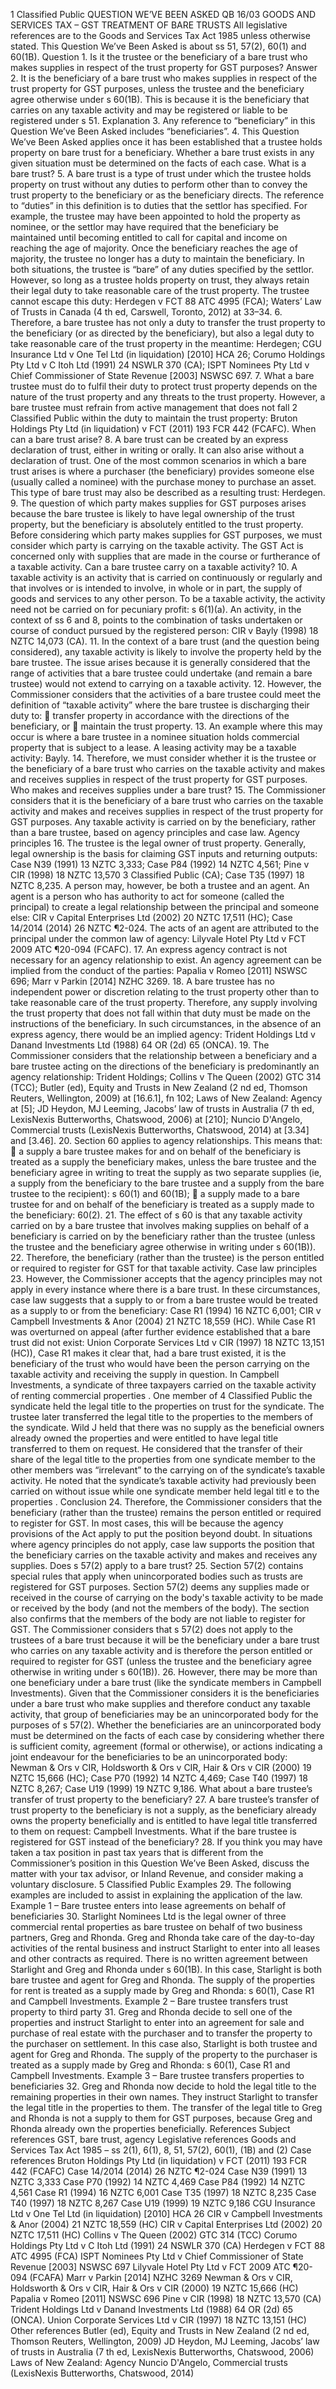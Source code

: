 1 Classified Public QUESTION WE’VE BEEN ASKED QB 16/03 GOODS AND SERVICES TAX – GST TREATMENT OF BARE TRUSTS All legislative references are to the Goods and Services Tax Act 1985 unless otherwise stated. This Question We’ve Been Asked is about ss 51, 57(2), 60(1) and 60(1B). Question 1. Is it the trustee or the beneficiary of a bare trust who makes supplies in respect of the trust property for GST purposes? Answer 2. It is the beneficiary of a bare trust who makes supplies in respect of the trust property for GST purposes, unless the trustee and the beneficiary agree otherwise under s 60(1B). This is because it is the beneficiary that carries on any taxable activity and may be registered or liable to be registered under s 51. Explanation 3. Any reference to “beneficiary” in this Question We’ve Been Asked includes “beneficiaries”. 4. This Question We’ve Been Asked applies once it has been established that a trustee holds property on bare trust for a beneficiary. Whether a bare trust exists in any given situation must be determined on the facts of each case. What is a bare trust? 5. A bare trust is a type of trust under which the trustee holds property on trust without any duties to perform other than to convey the trust property to the beneficiary or as the beneficiary directs. The reference to “duties” in this definition is to duties that the settlor has specified. For example, the trustee may have been appointed to hold the property as nominee, or the settlor may have required that the beneficiary be maintained until becoming entitled to call for capital and income on reaching the age of majority. Once the beneficiary reaches the age of majority, the trustee no longer has a duty to maintain the beneficiary. In both situations, the trustee is “bare” of any duties specified by the settlor. However, so long as a trustee holds property on trust, they always retain their legal duty to take reasonable care of the trust property. The trustee cannot escape this duty: Herdegen v FCT 88 ATC 4995 (FCA); Waters’ Law of Trusts in Canada (4 th ed, Carswell, Toronto, 2012) at 33–34. 6. Therefore, a bare trustee has not only a duty to transfer the trust property to the beneficiary (or as directed by the beneficiary), but also a legal duty to take reasonable care of the trust property in the meantime: Herdegen; CGU Insurance Ltd v One Tel Ltd (in liquidation) \[2010\] HCA 26; Corumo Holdings Pty Ltd v C Itoh Ltd (1991) 24 NSWLR 370 (CA); ISPT Nominees Pty Ltd v Chief Commissioner of State Revenue \[2003\] NSWSC 697. 7. What a bare trustee must do to fulfil their duty to protect trust property depends on the nature of the trust property and any threats to the trust property. However, a bare trustee must refrain from active management that does not fall 2 Classified Public within the duty to maintain the trust property: Bruton Holdings Pty Ltd (in liquidation) v FCT (2011) 193 FCR 442 (FCAFC). When can a bare trust arise? 8. A bare trust can be created by an express declaration of trust, either in writing or orally. It can also arise without a declaration of trust. One of the most common scenarios in which a bare trust arises is where a purchaser (the beneficiary) provides someone else (usually called a nominee) with the purchase money to purchase an asset. This type of bare trust may also be described as a resulting trust: Herdegen. 9. The question of which party makes supplies for GST purposes arises because the bare trustee is likely to have legal ownership of the trust property, but the beneficiary is absolutely entitled to the trust property. Before considering which party makes supplies for GST purposes, we must consider which party is carrying on the taxable activity. The GST Act is concerned only with supplies that are made in the course or furtherance of a taxable activity. Can a bare trustee carry on a taxable activity? 10. A taxable activity is an activity that is carried on continuously or regularly and that involves or is intended to involve, in whole or in part, the supply of goods and services to any other person. To be a taxable activity, the activity need not be carried on for pecuniary profit: s 6(1)(a). An activity, in the context of ss 6 and 8, points to the combination of tasks undertaken or course of conduct pursued by the registered person: CIR v Bayly (1998) 18 NZTC 14,073 (CA). 11. In the context of a bare trust (and the question being considered), any taxable activity is likely to involve the property held by the bare trustee. The issue arises because it is generally considered that the range of activities that a bare trustee could undertake (and remain a bare trustee) would not extend to carrying on a taxable activity. 12. However, the Commissioner considers that the activities of a bare trustee could meet the definition of “taxable activity” where the bare trustee is discharging their duty to:  transfer property in accordance with the directions of the beneficiary, or  maintain the trust property. 13. An example where this may occur is where a bare trustee in a nominee situation holds commercial property that is subject to a lease. A leasing activity may be a taxable activity: Bayly. 14. Therefore, we must consider whether it is the trustee or the beneficiary of a bare trust who carries on the taxable activity and makes and receives supplies in respect of the trust property for GST purposes. Who makes and receives supplies under a bare trust? 15. The Commissioner considers that it is the beneficiary of a bare trust who carries on the taxable activity and makes and receives supplies in respect of the trust property for GST purposes. Any taxable activity is carried on by the beneficiary, rather than a bare trustee, based on agency principles and case law. Agency principles 16. The trustee is the legal owner of trust property. Generally, legal ownership is the basis for claiming GST inputs and returning outputs: Case N39 (1991) 13 NZTC 3,333; Case P84 (1992) 14 NZTC 4,561; Pine v CIR (1998) 18 NZTC 13,570 3 Classified Public (CA); Case T35 (1997) 18 NZTC 8,235. A person may, however, be both a trustee and an agent. An agent is a person who has authority to act for someone (called the principal) to create a legal relationship between the principal and someone else: CIR v Capital Enterprises Ltd (2002) 20 NZTC 17,511 (HC); Case 14/2014 (2014) 26 NZTC ¶2-024. The acts of an agent are attributed to the principal under the common law of agency: Lilyvale Hotel Pty Ltd v FCT 2009 ATC ¶20-094 (FCAFC). 17. An express agency contract is not necessary for an agency relationship to exist. An agency agreement can be implied from the conduct of the parties: Papalia v Romeo \[2011\] NSWSC 696; Marr v Parkin \[2014\] NZHC 3269. 18. A bare trustee has no independent power or discretion relating to the trust property other than to take reasonable care of the trust property. Therefore, any supply involving the trust property that does not fall within that duty must be made on the instructions of the beneficiary. In such circumstances, in the absence of an express agency, there would be an implied agency: Trident Holdings Ltd v Danand Investments Ltd (1988) 64 OR (2d) 65 (ONCA). 19. The Commissioner considers that the relationship between a beneficiary and a bare trustee acting on the directions of the beneficiary is predominantly an agency relationship: Trident Holdings; Collins v The Queen (2002) GTC 314 (TCC); Butler (ed), Equity and Trusts in New Zealand (2 nd ed, Thomson Reuters, Wellington, 2009) at \[16.6.1\], fn 102; Laws of New Zealand: Agency at \[5\]; JD Heydon, MJ Leeming, Jacobs’ law of trusts in Australia (7 th ed, LexisNexis Butterworths, Chatswood, 2006) at \[210\]; Nuncio D'Angelo, Commercial trusts (LexisNexis Butterworths, Chatswood, 2014) at \[3.34\] and \[3.46\]. 20. Section 60 applies to agency relationships. This means that:  a supply a bare trustee makes for and on behalf of the beneficiary is treated as a supply the beneficiary makes, unless the bare trustee and the beneficiary agree in writing to treat the supply as two separate supplies (ie, a supply from the beneficiary to the bare trustee and a supply from the bare trustee to the recipient): s 60(1) and 60(1B);  a supply made to a bare trustee for and on behalf of the beneficiary is treated as a supply made to the beneficiary: 60(2). 21. The effect of s 60 is that any taxable activity carried on by a bare trustee that involves making supplies on behalf of a beneficiary is carried on by the beneficiary rather than the trustee (unless the trustee and the beneficiary agree otherwise in writing under s 60(1B)). 22. Therefore, the beneficiary (rather than the trustee) is the person entitled or required to register for GST for that taxable activity. Case law principles 23. However, the Commissioner accepts that the agency principles may not apply in every instance where there is a bare trust. In these circumstances, case law suggests that a supply to or from a bare trustee would be treated as a supply to or from the beneficiary: Case R1 (1994) 16 NZTC 6,001; CIR v Campbell Investments & Anor (2004) 21 NZTC 18,559 (HC). While Case R1 was overturned on appeal (after further evidence established that a bare trust did not exist: Union Corporate Services Ltd v CIR (1997) 18 NZTC 13,151 (HC)), Case R1 makes it clear that, had a bare trust existed, it is the beneficiary of the trust who would have been the person carrying on the taxable activity and receiving the supply in question. In Campbell Investments, a syndicate of three taxpayers carried on the taxable activity of renting commercial properties . One member of 4 Classified Public the syndicate held the legal title to the properties on trust for the syndicate. The trustee later transferred the legal title to the properties to the members of the syndicate. Wild J held that there was no supply as the beneficial owners already owned the properties and were entitled to have legal title transferred to them on request. He considered that the transfer of their share of the legal title to the properties from one syndicate member to the other members was “irrelevant” to the carrying on of the syndicate’s taxable activity. He noted that the syndicate’s taxable activity had previously been carried on without issue while one syndicate member held legal titl e to the properties . Conclusion 24. Therefore, the Commissioner considers that the beneficiary (rather than the trustee) remains the person entitled or required to register for GST. In most cases, this will be because the agency provisions of the Act apply to put the position beyond doubt. In situations where agency principles do not apply, case law supports the position that the beneficiary carries on the taxable activity and makes and receives any supplies. Does s 57(2) apply to a bare trust? 25. Section 57(2) contains special rules that apply when unincorporated bodies such as trusts are registered for GST purposes. Section 57(2) deems any supplies made or received in the course of carrying on the body's taxable activity to be made or received by the body (and not the members of the body). The section also confirms that the members of the body are not liable to register for GST. The Commissioner considers that s 57(2) does not apply to the trustees of a bare trust because it will be the beneficiary under a bare trust who carries on any taxable activity and is therefore the person entitled or required to register for GST (unless the trustee and the beneficiary agree otherwise in writing under s 60(1B)). 26. However, there may be more than one beneficiary under a bare trust (like the syndicate members in Campbell Investments). Given that the Commissioner considers it is the beneficiaries under a bare trust who make supplies and therefore conduct any taxable activity, that group of beneficiaries may be an unincorporated body for the purposes of s 57(2). Whether the beneficiaries are an unincorporated body must be determined on the facts of each case by considering whether there is sufficient comity, agreement (formal or otherwise), or actions indicating a joint endeavour for the beneficiaries to be an unincorporated body: Newman & Ors v CIR, Holdsworth & Ors v CIR, Hair & Ors v CIR (2000) 19 NZTC 15,666 (HC); Case P70 (1992) 14 NZTC 4,469; Case T40 (1997) 18 NZTC 8,267; Case U19 (1999) 19 NZTC 9,186. What about a bare trustee’s transfer of trust property to the beneficiary? 27. A bare trustee’s transfer of trust property to the beneficiary is not a supply, as the beneficiary already owns the property beneficially and is entitled to have legal title transferred to them on request: Campbell Investments. What if the bare trustee is registered for GST instead of the beneficiary? 28. If you think you may have taken a tax position in past tax years that is different from the Commissioner’s position in this Question We’ve Been Asked, discuss the matter with your tax advisor, or Inland Revenue, and consider making a voluntary disclosure. 5 Classified Public Examples 29. The following examples are included to assist in explaining the application of the law. Example 1 – Bare trustee enters into lease agreements on behalf of beneficiaries 30. Starlight Nominees Ltd is the legal owner of three commercial rental properties as bare trustee on behalf of two business partners, Greg and Rhonda. Greg and Rhonda take care of the day-to-day activities of the rental business and instruct Starlight to enter into all leases and other contracts as required. There is no written agreement between Starlight and Greg and Rhonda under s 60(1B). In this case, Starlight is both bare trustee and agent for Greg and Rhonda. The supply of the properties for rent is treated as a supply made by Greg and Rhonda: s 60(1), Case R1 and Campbell Investments. Example 2 – Bare trustee transfers trust property to third party 31. Greg and Rhonda decide to sell one of the properties and instruct Starlight to enter into an agreement for sale and purchase of real estate with the purchaser and to transfer the property to the purchaser on settlement. In this case also, Starlight is both trustee and agent for Greg and Rhonda. The supply of the property to the purchaser is treated as a supply made by Greg and Rhonda: s 60(1), Case R1 and Campbell Investments. Example 3 – Bare trustee transfers properties to beneficiaries 32. Greg and Rhonda now decide to hold the legal title to the remaining properties in their own names. They instruct Starlight to transfer the legal title in the properties to them. The transfer of the legal title to Greg and Rhonda is not a supply to them for GST purposes, because Greg and Rhonda already own the properties beneficially. References Subject references GST, bare trust, agency Legislative references Goods and Services Tax Act 1985 – ss 2(1), 6(1), 8, 51, 57(2), 60(1), (1B) and (2) Case references Bruton Holdings Pty Ltd (in liquidation) v FCT (2011) 193 FCR 442 (FCAFC) Case 14/2014 (2014) 26 NZTC ¶2-024 Case N39 (1991) 13 NZTC 3,333 Case P70 (1992) 14 NZTC 4,469 Case P84 (1992) 14 NZTC 4,561 Case R1 (1994) 16 NZTC 6,001 Case T35 (1997) 18 NZTC 8,235 Case T40 (1997) 18 NZTC 8,267 Case U19 (1999) 19 NZTC 9,186 CGU Insurance Ltd v One Tel Ltd (in liquidation) \[2010\] HCA 26 CIR v Campbell Investments & Anor (2004) 21 NZTC 18,559 (HC) CIR v Capital Enterprises Ltd (2002) 20 NZTC 17,511 (HC) Collins v The Queen (2002) GTC 314 (TCC) Corumo Holdings Pty Ltd v C Itoh Ltd (1991) 24 NSWLR 370 (CA) Herdegen v FCT 88 ATC 4995 (FCA) ISPT Nominees Pty Ltd v Chief Commissioner of State Revenue \[2003\] NSWSC 697 Lilyvale Hotel Pty Ltd v FCT 2009 ATC ¶20-094 (FCAFA) Marr v Parkin \[2014\] NZHC 3269 Newman & Ors v CIR, Holdsworth & Ors v CIR, Hair & Ors v CIR (2000) 19 NZTC 15,666 (HC) Papalia v Romeo \[2011\] NSWSC 696 Pine v CIR (1998) 18 NZTC 13,570 (CA) Trident Holdings Ltd v Danand Investments Ltd (1988) 64 OR (2d) 65 (ONCA). Union Corporate Services Ltd v CIR (1997) 18 NZTC 13,151 (HC) Other references Butler (ed), Equity and Trusts in New Zealand (2 nd ed, Thomson Reuters, Wellington, 2009) JD Heydon, MJ Leeming, Jacobs’ law of trusts in Australia (7 th ed, LexisNexis Butterworths, Chatswood, 2006) Laws of New Zealand: Agency Nuncio D'Angelo, Commercial trusts (LexisNexis Butterworths, Chatswood, 2014)